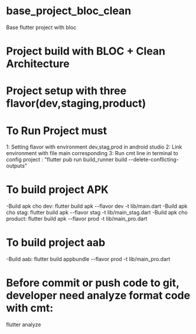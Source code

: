 # base_project_bloc_clean
Base flutter project with bloc
# Project build with BLOC + Clean Architecture
# Project setup with three flavor(dev,staging,product)
# To Run Project must 
1: Setting flavor with environment dev,stag,prod in android studio
2: Link environment with file main corresponding
3: Run cmt line in terminal to config project : "flutter pub run build_runner build --delete-conflicting-outputs"
# To build project APK
-Build apk cho dev:
flutter build apk --flavor dev -t lib/main.dart
-Build apk cho stag:
flutter build apk --flavor stag -t lib/main_stag.dart
-Build apk cho product:
flutter build apk --flavor prod -t lib/main_pro.dart
# To build project aab
-Build aab:
flutter build appbundle --flavor prod -t lib/main_pro.dart
# Before commit or push code to git, developer need analyze format code with cmt:
flutter analyze
